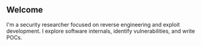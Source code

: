 ## Welcome

I'm a security researcher focused on reverse engineering and exploit development. 
I explore software internals, identify vulnerabilities, and write POCs.

